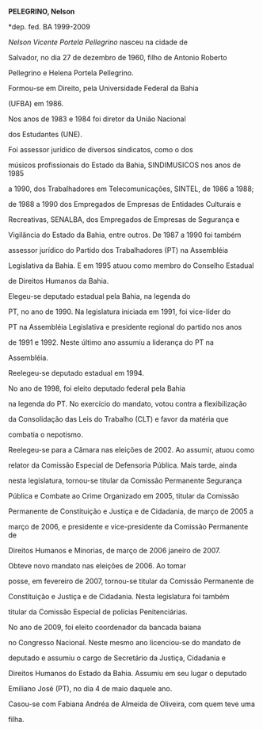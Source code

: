 **PELEGRINO, Nelson**



\*dep. fed. BA 1999-2009



 *Nelson Vicente Portela Pellegrino* nasceu na cidade de

Salvador, no dia 27 de dezembro de 1960, filho de Antonio Roberto

Pellegrino e Helena Portela Pellegrino.



 Formou-se em Direito, pela Universidade Federal da Bahia

(UFBA) em 1986.



 Nos anos de 1983 e 1984 foi diretor da União Nacional

dos Estudantes (UNE).



 Foi assessor jurídico de diversos sindicatos, como o dos

músicos profissionais do Estado da Bahia, SINDIMUSICOS nos anos de 1985

a 1990, dos Trabalhadores em Telecomunicações, SINTEL, de 1986 a 1988;

de 1988 a 1990 dos Empregados de Empresas de Entidades Culturais e

Recreativas, SENALBA, dos Empregados de Empresas de Segurança e

Vigilância do Estado da Bahia, entre outros. De 1987 a 1990 foi também

assessor jurídico do Partido dos Trabalhadores (PT) na Assembléia

Legislativa da Bahia. E em 1995 atuou como membro do Conselho Estadual

de Direitos Humanos da Bahia.



 Elegeu-se deputado estadual pela Bahia, na legenda do

PT, no ano de 1990. Na legislatura iniciada em 1991, foi vice-líder do

PT na Assembléia Legislativa e presidente regional do partido nos anos

de 1991 e 1992. Neste último ano assumiu a liderança do PT na

Assembléia.



 Reelegeu-se deputado estadual em 1994.



 No ano de 1998, foi eleito deputado federal pela Bahia

na legenda do PT. No exercício do mandato, votou contra a flexibilização

da Consolidação das Leis do Trabalho (CLT) e favor da matéria que

combatia o nepotismo.



Reelegeu-se para a Câmara nas eleições de 2002. Ao assumir, atuou como

relator da Comissão Especial de Defensoria Pública. Mais tarde, ainda

nesta legislatura, tornou-se titular da Comissão Permanente Segurança

Pública e Combate ao Crime Organizado em 2005, titular da Comissão

Permanente de Constituição e Justiça e de Cidadania, de março de 2005 a

março de 2006, e presidente e vice-presidente da Comissão Permanente de

Direitos Humanos e Minorias, de março de 2006 janeiro de 2007.



 Obteve novo mandato nas eleições de 2006. Ao tomar

posse, em fevereiro de 2007, tornou-se titular da Comissão Permanente de

Constituição e Justiça e de Cidadania. Nesta legislatura foi também

titular da Comissão Especial de polícias Penitenciárias.



 No ano de 2009, foi eleito coordenador da bancada baiana

no Congresso Nacional. Neste mesmo ano licenciou-se do mandato de

deputado e assumiu o cargo de Secretário da Justiça, Cidadania e

Direitos Humanos do Estado da Bahia. Assumiu em seu lugar o deputado

Emiliano José (PT), no dia 4 de maio daquele ano.



Casou-se com Fabiana Andréa de Almeida de Oliveira, com quem teve uma

filha.





